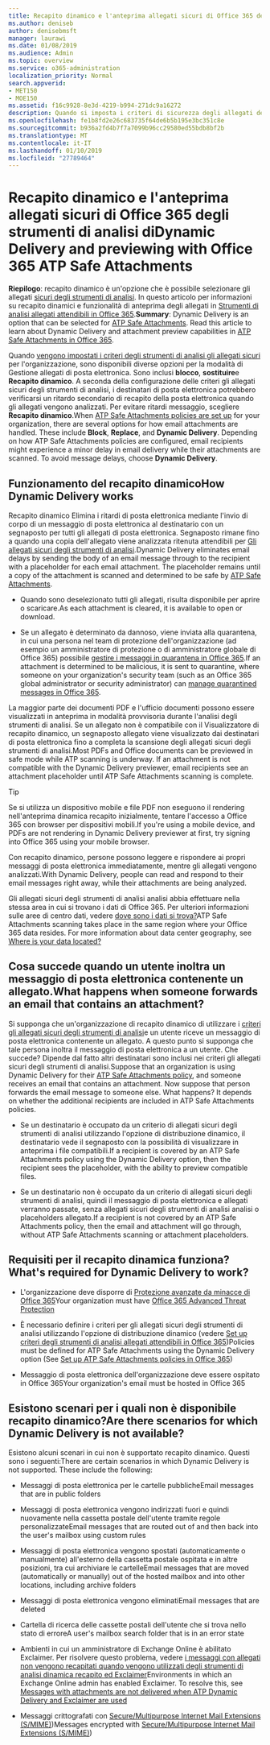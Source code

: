 ```yaml
---
title: Recapito dinamico e l'anteprima allegati sicuri di Office 365 degli strumenti di analisi di
ms.author: deniseb
author: denisebmsft
manager: laurawi
ms.date: 01/08/2019
ms.audience: Admin
ms.topic: overview
ms.service: o365-administration
localization_priority: Normal
search.appverid:
- MET150
- MOE150
ms.assetid: f16c9928-8e3d-4219-b994-271dc9a16272
description: Quando si imposta i criteri di sicurezza degli allegati degli strumenti di analisi, si sceglie recapito dinamico per evitare ritardi messaggio e consentire agli utenti di visualizzare in anteprima degli allegati che vengono analizzati.
ms.openlocfilehash: fe1b8fd2e26c683735f64de6b5b195e3bc351c8e
ms.sourcegitcommit: b936a2fd4b7f7a7099b96cc29580ed55bdb8bf2b
ms.translationtype: MT
ms.contentlocale: it-IT
ms.lasthandoff: 01/10/2019
ms.locfileid: "27789464"
---
```

# <a name="dynamic-delivery-and-previewing-with-office-365-atp-safe-attachments"></a><span data-ttu-id="a6bd9-103">Recapito dinamico e l'anteprima allegati sicuri di Office 365 degli strumenti di analisi di</span><span class="sxs-lookup"><span data-stu-id="a6bd9-103">Dynamic Delivery and previewing with Office 365 ATP Safe Attachments</span></span>

<span data-ttu-id="a6bd9-p101">**Riepilogo**: recapito dinamico è un'opzione che è possibile selezionare gli allegati [sicuri degli strumenti di analisi](atp-safe-attachments.md). In questo articolo per informazioni su recapito dinamici e funzionalità di anteprima degli allegati in [Strumenti di analisi allegati attendibili in Office 365](atp-safe-attachments.md).</span><span class="sxs-lookup"><span data-stu-id="a6bd9-p101">**Summary**: Dynamic Delivery is an option that can be selected for [ATP Safe Attachments](atp-safe-attachments.md). Read this article to learn about Dynamic Delivery and attachment preview capabilities in [ATP Safe Attachments in Office 365](atp-safe-attachments.md).</span></span>

<span data-ttu-id="a6bd9-p102">Quando [vengono impostati i criteri degli strumenti di analisi gli allegati sicuri](set-up-atp-safe-attachments-policies.md) per l'organizzazione, sono disponibili diverse opzioni per la modalità di Gestione allegati di posta elettronica. Sono inclusi **blocco**, **sostituire**e **Recapito dinamico**. A seconda della configurazione delle criteri gli allegati sicuri degli strumenti di analisi, i destinatari di posta elettronica potrebbero verificarsi un ritardo secondario di recapito della posta elettronica quando gli allegati vengono analizzati. Per evitare ritardi messaggio, scegliere **Recapito dinamico**.</span><span class="sxs-lookup"><span data-stu-id="a6bd9-p102">When [ATP Safe Attachments policies are set up](set-up-atp-safe-attachments-policies.md) for your organization, there are several options for how email attachments are handled. These include **Block**, **Replace**, and **Dynamic Delivery**. Depending on how ATP Safe Attachments policies are configured, email recipients might experience a minor delay in email delivery while their attachments are scanned. To avoid message delays, choose **Dynamic Delivery**.</span></span>
  
## <a name="how-dynamic-delivery-works"></a><span data-ttu-id="a6bd9-110">Funzionamento del recapito dinamico</span><span class="sxs-lookup"><span data-stu-id="a6bd9-110">How Dynamic Delivery works</span></span>
  
<span data-ttu-id="a6bd9-p103">Recapito dinamico Elimina i ritardi di posta elettronica mediante l'invio di corpo di un messaggio di posta elettronica al destinatario con un segnaposto per tutti gli allegati di posta elettronica. Segnaposto rimane fino a quando una copia dell'allegato viene analizzata ritenuta attendibili per [Gli allegati sicuri degli strumenti di analisi](atp-safe-attachments.md).</span><span class="sxs-lookup"><span data-stu-id="a6bd9-p103">Dynamic Delivery eliminates email delays by sending the body of an email message through to the recipient with a placeholder for each email attachment. The placeholder remains until a copy of the attachment is scanned and determined to be safe by [ATP Safe Attachments](atp-safe-attachments.md).</span></span> 

- <span data-ttu-id="a6bd9-113">Quando sono deselezionato tutti gli allegati, risulta disponibile per aprire o scaricare.</span><span class="sxs-lookup"><span data-stu-id="a6bd9-113">As each attachment is cleared, it is available to open or download.</span></span> 

- <span data-ttu-id="a6bd9-114">Se un allegato è determinato da dannoso, viene inviata alla quarantena, in cui una persona nel team di protezione dell'organizzazione (ad esempio un amministratore di protezione o di amministratore globale di Office 365) possibile [gestire i messaggi in quarantena in Office 365](manage-quarantined-messages-and-files.md).</span><span class="sxs-lookup"><span data-stu-id="a6bd9-114">If an attachment is determined to be malicious, it is sent to quarantine, where someone on your organization's security team (such as an Office 365 global administrator or security administrator) can [manage quarantined messages in Office 365](manage-quarantined-messages-and-files.md).</span></span>

<span data-ttu-id="a6bd9-p104">La maggior parte dei documenti PDF e l'ufficio documenti possono essere visualizzati in anteprima in modalità provvisoria durante l'analisi degli strumenti di analisi. Se un allegato non è compatibile con il Visualizzatore di recapito dinamico, un segnaposto allegato viene visualizzato dai destinatari di posta elettronica fino a completa la scansione degli allegati sicuri degli strumenti di analisi.</span><span class="sxs-lookup"><span data-stu-id="a6bd9-p104">Most PDFs and Office documents can be previewed in safe mode while ATP scanning is underway. If an attachment is not compatible with the Dynamic Delivery previewer, email recipients see an attachment placeholder until ATP Safe Attachments scanning is complete.</span></span>

> [!TIP]
> <span data-ttu-id="a6bd9-117">Se si utilizza un dispositivo mobile e file PDF non eseguono il rendering nell'anteprima dinamica recapito inizialmente, tentare l'accesso a Office 365 con browser per dispositivi mobili.</span><span class="sxs-lookup"><span data-stu-id="a6bd9-117">If you're using a mobile device, and PDFs are not rendering in Dynamic Delivery previewer at first, try signing into Office 365 using your mobile browser.</span></span>

<span data-ttu-id="a6bd9-118">Con recapito dinamico, persone possono leggere e rispondere ai propri messaggi di posta elettronica immediatamente, mentre gli allegati vengono analizzati.</span><span class="sxs-lookup"><span data-stu-id="a6bd9-118">With Dynamic Delivery, people can read and respond to their email messages right away, while their attachments are being analyzed.</span></span> 

<span data-ttu-id="a6bd9-p105">Gli allegati sicuri degli strumenti di analisi analisi abbia effettuare nella stessa area in cui si trovano i dati di Office 365. Per ulteriori informazioni sulle aree di centro dati, vedere [dove sono i dati si trova?](https://products.office.com/where-is-your-data-located?geo=All)</span><span class="sxs-lookup"><span data-stu-id="a6bd9-p105">ATP Safe Attachments scanning takes place in the same region where your Office 365 data resides. For more information about data center geography, see [Where is your data located?](https://products.office.com/where-is-your-data-located?geo=All)</span></span> 
  
## <a name="what-happens-when-someone-forwards-an-email-that-contains-an-attachment"></a><span data-ttu-id="a6bd9-121">Cosa succede quando un utente inoltra un messaggio di posta elettronica contenente un allegato.</span><span class="sxs-lookup"><span data-stu-id="a6bd9-121">What happens when someone forwards an email that contains an attachment?</span></span>

<span data-ttu-id="a6bd9-p106">Si supponga che un'organizzazione di recapito dinamico di utilizzare i [criteri gli allegati sicuri degli strumenti di analisi](set-up-atp-safe-attachments-policies.md)e un utente riceve un messaggio di posta elettronica contenente un allegato. A questo punto si supponga che tale persona inoltra il messaggio di posta elettronica a un utente. Che succede? Dipende dal fatto altri destinatari sono inclusi nei criteri gli allegati sicuri degli strumenti di analisi.</span><span class="sxs-lookup"><span data-stu-id="a6bd9-p106">Suppose that an organization is using Dynamic Delivery for their [ATP Safe Attachments policy](set-up-atp-safe-attachments-policies.md), and someone receives an email that contains an attachment. Now suppose that person forwards the email message to someone else. What happens? It depends on whether the additional recipients are included in ATP Safe Attachments policies.</span></span>
  
- <span data-ttu-id="a6bd9-126">Se un destinatario è occupato da un criterio di allegati sicuri degli strumenti di analisi utilizzando l'opzione di distribuzione dinamico, il destinatario vede il segnaposto con la possibilità di visualizzare in anteprima i file compatibili.</span><span class="sxs-lookup"><span data-stu-id="a6bd9-126">If a recipient is covered by an ATP Safe Attachments policy using the Dynamic Delivery option, then the recipient sees the placeholder, with the ability to preview compatible files.</span></span>
    
- <span data-ttu-id="a6bd9-127">Se un destinatario non è occupato da un criterio di allegati sicuri degli strumenti di analisi, quindi il messaggio di posta elettronica e allegati verranno passate, senza allegati sicuri degli strumenti di analisi analisi o placeholders allegato.</span><span class="sxs-lookup"><span data-stu-id="a6bd9-127">If a recipient is not covered by an ATP Safe Attachments policy, then the email and attachment will go through, without ATP Safe Attachments scanning or attachment placeholders.</span></span>
    
## <a name="whats-required-for-dynamic-delivery-to-work"></a><span data-ttu-id="a6bd9-128">Requisiti per il recapito dinamica funziona?</span><span class="sxs-lookup"><span data-stu-id="a6bd9-128">What's required for Dynamic Delivery to work?</span></span>

- <span data-ttu-id="a6bd9-129">L'organizzazione deve disporre di [Protezione avanzate da minacce di Office 365](office-365-atp.md)</span><span class="sxs-lookup"><span data-stu-id="a6bd9-129">Your organization must have [Office 365 Advanced Threat Protection](office-365-atp.md)</span></span>
    
- <span data-ttu-id="a6bd9-130">È necessario definire i criteri per gli allegati sicuri degli strumenti di analisi utilizzando l'opzione di distribuzione dinamico (vedere [Set up criteri degli strumenti di analisi allegati attendibili in Office 365](set-up-atp-safe-attachments-policies.md))</span><span class="sxs-lookup"><span data-stu-id="a6bd9-130">Policies must be defined for ATP Safe Attachments using the Dynamic Delivery option (See [Set up ATP Safe Attachments policies in Office 365](set-up-atp-safe-attachments-policies.md))</span></span>
    
- <span data-ttu-id="a6bd9-131">Messaggio di posta elettronica dell'organizzazione deve essere ospitato in Office 365</span><span class="sxs-lookup"><span data-stu-id="a6bd9-131">Your organization's email must be hosted in Office 365</span></span>
    
## <a name="are-there-scenarios-for-which-dynamic-delivery-is-not-available"></a><span data-ttu-id="a6bd9-132">Esistono scenari per i quali non è disponibile recapito dinamico?</span><span class="sxs-lookup"><span data-stu-id="a6bd9-132">Are there scenarios for which Dynamic Delivery is not available?</span></span>

<span data-ttu-id="a6bd9-p107">Esistono alcuni scenari in cui non è supportato recapito dinamico. Questi sono i seguenti:</span><span class="sxs-lookup"><span data-stu-id="a6bd9-p107">There are certain scenarios in which Dynamic Delivery is not supported. These include the following:</span></span>
  
- <span data-ttu-id="a6bd9-135">Messaggi di posta elettronica per le cartelle pubbliche</span><span class="sxs-lookup"><span data-stu-id="a6bd9-135">Email messages that are in public folders</span></span>
    
- <span data-ttu-id="a6bd9-136">Messaggi di posta elettronica vengono indirizzati fuori e quindi nuovamente nella cassetta postale dell'utente tramite regole personalizzate</span><span class="sxs-lookup"><span data-stu-id="a6bd9-136">Email messages that are routed out of and then back into the user's mailbox using custom rules</span></span>
    
- <span data-ttu-id="a6bd9-137">Messaggi di posta elettronica vengono spostati (automaticamente o manualmente) all'esterno della cassetta postale ospitata e in altre posizioni, tra cui archiviare le cartelle</span><span class="sxs-lookup"><span data-stu-id="a6bd9-137">Email messages that are moved (automatically or manually) out of the hosted mailbox and into other locations, including archive folders</span></span>
    
- <span data-ttu-id="a6bd9-138">Messaggi di posta elettronica vengono eliminati</span><span class="sxs-lookup"><span data-stu-id="a6bd9-138">Email messages that are deleted</span></span>
    
- <span data-ttu-id="a6bd9-139">Cartella di ricerca delle cassette postali dell'utente che si trova nello stato di errore</span><span class="sxs-lookup"><span data-stu-id="a6bd9-139">A user's mailbox search folder that is in an error state</span></span>
    
- <span data-ttu-id="a6bd9-p108">Ambienti in cui un amministratore di Exchange Online è abilitato Exclaimer. Per risolvere questo problema, vedere [i messaggi con allegati non vengono recapitati quando vengono utilizzati degli strumenti di analisi dinamica recapito ed Exclaimer](https://support.microsoft.com/help/4014438/messages-with-attachments-are-not-delivered-when-atp-dynamic-delivery)</span><span class="sxs-lookup"><span data-stu-id="a6bd9-p108">Environments in which an Exchange Online admin has enabled Exclaimer. To resolve this, see [Messages with attachments are not delivered when ATP Dynamic Delivery and Exclaimer are used](https://support.microsoft.com/help/4014438/messages-with-attachments-are-not-delivered-when-atp-dynamic-delivery)</span></span>

- <span data-ttu-id="a6bd9-142">Messaggi crittografati con [Secure/Multipurpose Internet Mail Extensions (S/MIME)](s-mime-for-message-signing-and-encryption.md))</span><span class="sxs-lookup"><span data-stu-id="a6bd9-142">Messages encrypted with [Secure/Multipurpose Internet Mail Extensions (S/MIME)](s-mime-for-message-signing-and-encryption.md))</span></span>

